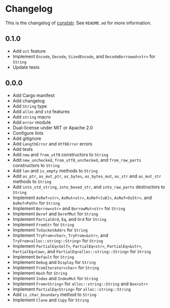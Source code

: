 # Changelog

This is the changelog of [conststr](https://crates.io/crates/conststr/).
See `README.md` for more information.

## 0.1.0

* Add `oct` feature
* Implement `Encode`, `Decode`, `SizedEncode`, and `DecodeBorrowed<str>` for `String`
* Update tests

## 0.0.0

* Add Cargo manifest
* Add changelog
* Add `String` type
* Add `alloc` and `std` features
* Add `string` macro
* Add `error` module
* Dual-license under MIT or Apache 2.0
* Configure lints
* Add gitignore
* Add `LengthError` and `Utf8Error` errors
* Add tests
* Add `new` and `from_utf8` constructors to `String`
* Add `new_unchecked`, `from_utf8_unchecked`, and `from_raw_parts` constructors to `String`
* Add `len` and `is_empty` methods to `String`
* Add `as_ptr`, `as_mut_ptr`, `as_bytes`, `as_bytes_mut`, `as_str` and `as_mut_str` methods to `String`
* Add `into_std_string`, `into_boxed_str`, and `into_raw_parts` destructors to `String`
* Implement `AsRef<str>`, `AsMut<str>`, `AsRef<[u8]>`, `AsRef<OsStr>`, and `AsRef<Path>` for `String`
* Implement `Borrow<str>` and `BorrowMut<str>` for `String`
* Implement `Deref` and `DerefMut` for `String`
* Implement `PartialOrd`, `Eq`, and `Ord` for `String`
* Implement `FromStr` for `String`
* Implement `ToSocketAddrs` for `String`
* Implement `TryFrom<char>`, `TryFrom<&str>`, and `TryFrom<alloc::string::String>` for `String`
* Implement `PartialEq<Self>`, `PartialEq<str>`, `PartialEq<&str>`, `PartialEq<Cow>`, and `PartialEq<alloc::string::String>` for `String`
* Implement `Default` for `String`
* Implement `Debug` and `Display` for `String`
* Implement `FromIterator<char>` for `String`
* Implement `Hash` for `String`
* Implement `Index` and `IndexMut` for `String`
* Implement `From<String>` for `alloc::string::String` and `Box<str>`
* Implement `PartialEq<String>` for `alloc::string::String`
* Add `is_char_boundary` method to `String`
* Implement `Clone` and `Copy` for `String`

